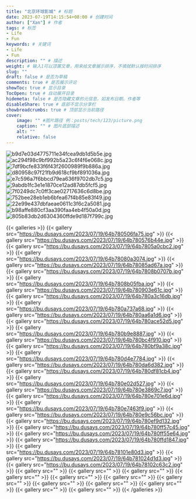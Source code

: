 ```yaml
---
title: "北京环球影城" # 标题
date: 2023-07-19T14:15:54+08:00 # 创建时间
author: ["Xan"] # 作者
tags: # 标签
- Life 
- Fun 
keywords: # 关键词
- Life 
- Fun 
description: "" # 描述
weight: # 输入1可以顶置文章，用来给文章展示排序，不填就默认按时间排序
slug: ""
draft: false # 是否为草稿
comments: true # 是否展示评论
showToc: true # 显示目录
TocOpen: true # 自动展开目录
hidemeta: false # 是否隐藏文章的元信息，如发布日期、作者等
disableShare: true # 底部不显示分享栏
showbreadcrumbs: true # 顶部显示当前路径
cover:
    image: "" #图片路径 例：posts/tech/123/picture.png
    caption: "" # 图片底部描述
    alt: ""
    relative: false
---
```


![b9d7e03d4775711e34fcea9db1d5b5e.jpg]()
![ac294f98c9bf992b5a23c6f4f6e068c.jpg]()
![7df9bcfe833f6f43f2600989f9b886a.jpg]()
![d80958c97f21fb9d618cf9bf891036a.jpg]()
![e7c596a7f6bbcd79ea636f9702db7c5.jpg](https://bu.dusays.com/2023/07/19/64b781275ef3b.jpg)
![9abdb1fc3e1e1870ce12ad87db5fcf5.jpg](https://bu.dusays.com/2023/07/19/64b781279b911.jpg)
![7f0249dc7c0ff3cae02717636c6d8be.jpg](https://bu.dusays.com/2023/07/19/64b7812c3b772.jpg)
![752bee28eb1eb6bfea67f4b85e83f49.jpg](https://bu.dusays.com/2023/07/19/64b7812d51d2b.jpg)
![22e99e437dbfaeae0611c3f6c2a5081.jpg](https://bu.dusays.com/2023/07/19/64b7812d6f436.jpg)
![b98affe880cf3aa390faa4eb4f50a0d.jpg](https://bu.dusays.com/2023/07/19/64b7812d6770a.jpg)
![805b83db2d6304360ffde9d187f799c.jpg](https://bu.dusays.com/2023/07/19/64b7813599533.jpg)


{{< galleries >}}
{{< gallery src="https://bu.dusays.com/2023/07/19/64b780506fa75.jpg" >}}
{{< gallery src="https://bu.dusays.com/2023/07/19/64b780576b44e.jpg" >}}
{{< gallery src="https://bu.dusays.com/2023/07/19/64b7805a0cbc2.jpg" >}}
{{< gallery src="https://bu.dusays.com/2023/07/19/64b78080a3074.jpg" >}}
{{< gallery src="https://bu.dusays.com/2023/07/19/64b78085ad67a.jpg" >}}
{{< gallery src="https://bu.dusays.com/2023/07/19/64b7808b0707b.jpg" >}}
{{< gallery src="https://bu.dusays.com/2023/07/19/64b7808b05fba.jpg" >}}
{{< gallery src="https://bu.dusays.com/2023/07/19/64b780903e61c.jpg" >}}
{{< gallery src="https://bu.dusays.com/2023/07/19/64b780a3c16db.jpg" >}}
{{< gallery src="https://bu.dusays.com/2023/07/19/64b780a737a68.jpg" >}}
{{< gallery src="https://bu.dusays.com/2023/07/19/64b780aa6a1d6.jpg" >}}
{{< gallery src="https://bu.dusays.com/2023/07/19/64b780ace52d5.jpg" >}}
{{< gallery src="https://bu.dusays.com/2023/07/19/64b780b9e8887.jpg" >}}
{{< gallery src="https://bu.dusays.com/2023/07/19/64b780bc4f910.jpg" >}}
{{< gallery src="https://bu.dusays.com/2023/07/19/64b780bf9a38c.jpg" >}}
{{< gallery src="https://bu.dusays.com/2023/07/19/64b780d4e7784.jpg" >}}
{{< gallery src="https://bu.dusays.com/2023/07/19/64b780da6d382.jpg" >}}
{{< gallery src="https://bu.dusays.com/2023/07/19/64b780df81cb4.jpg" >}}
{{< gallery src="https://bu.dusays.com/2023/07/19/64b780e02d527.jpg" >}}
{{< gallery src="https://bu.dusays.com/2023/07/19/64b780e3869c7.jpg" >}}
{{< gallery src="https://bu.dusays.com/2023/07/19/64b780e701e6d.jpg" >}}
{{< gallery src="https://bu.dusays.com/2023/07/19/64b780e7463f9.jpg" >}}
{{< gallery src="https://bu.dusays.com/2023/07/19/64b780e9c56bc.jpg" >}}
{{< gallery src="https://bu.dusays.com/2023/07/19/64b780ef9d132.jpg" >}}
{{< gallery src="https://bu.dusays.com/2023/07/19/64b780ff57c45.jpg" >}}
{{< gallery src="https://bu.dusays.com/2023/07/19/64b780ff55e64.jpg" >}}
{{< gallery src="https://bu.dusays.com/2023/07/19/64b780ffd1847.jpg" >}}
{{< gallery src="https://bu.dusays.com/2023/07/19/64b78101e80d3.jpg" >}}
{{< gallery src="https://bu.dusays.com/2023/07/19/64b781024d1d3.jpg" >}}
{{< gallery src="https://bu.dusays.com/2023/07/19/64b78102c63c2.jpg" >}}
{{< gallery src="" >}}
{{< gallery src="" >}}
{{< gallery src="" >}}
{{< gallery src="" >}}
{{< gallery src="" >}}
{{< gallery src="" >}}
{{< gallery src="" >}}
{{< gallery src="" >}}
{{< gallery src="" >}}
{{< gallery src="" >}}
{{< gallery src="" >}}
{{< gallery src="" >}}
{{< /galleries >}}
